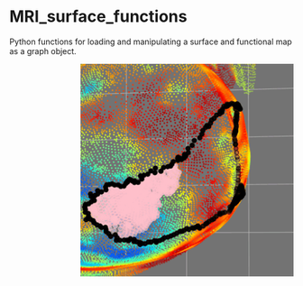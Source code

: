 # MRI_surface_functions
Python functions for loading and manipulating a surface and functional map as a
graph object.

 <img align="right" width="75%" src="/images/done.gif">
<!-- ![gif showing what you can do](/images/done.gif) -->

